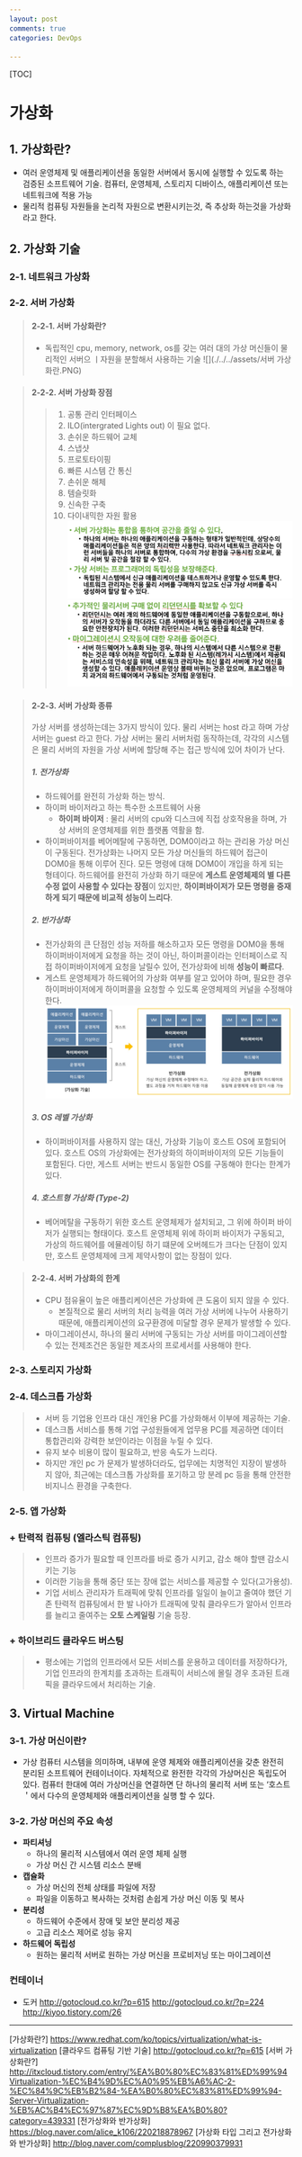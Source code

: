 ```yaml
---
layout: post
comments: true
categories: DevOps

---
```


[TOC]

# 가상화

## 1. 가상화란?

- 여러 운영체제 및 애플리케이션을 동일한 서버에서 동시에 실행할 수 있도록 하는 검증된 소프트웨어 기술. 컴퓨터, 운영체제, 스토리지 디바이스, 애플리케이션 또는 네트워크에 적용 가능
- 물리적 컴퓨팅 자원들을 논리적 자원으로 변환시키는것, 즉 추상화 하는것을 가상화라고 한다.

## 2. 가상화 기술
### 2-1. 네트워크 가상화
### 2-2. 서버 가상화
  > #### 2-2-1. 서버 가상화란?
  > - 독립적인 cpu, memory, network, os를 갖는 여러 대의 가상 머신들이 물리적인 서버으 ㅣ자원을 분할해서 사용하는 기술
  > ![](./../../assets/서버 가상화란.PNG)

  > #### 2-2-2. 서버 가상화 장점
  > > 1. 공통 관리 인터페이스
  > > 2. ILO(intergrated Lights out) 이 필요 없다.
  > > 3. 손쉬운 하드웨어 교체
  > > 4. 스냅샷
  > > 5. 프로토타이핑
  > > 6. 빠른 시스템 간 통신
  > > 7. 손쉬운 해체
  > > 8. 템슬릿화
  > > 9. 신속한 구축
  > > 10. 다이내믹한 자원 활용
  > >     ![](./../../assets/%EC%84%9C%EB%B2%84%20%EA%B0%80%EC%83%81%ED%99%94%20%EC%9D%B4%EC%9C%A01.PNG)
  > >     ![](./../../assets/%EC%84%9C%EB%B2%84%20%EA%B0%80%EC%83%81%ED%99%94%20%EC%9D%B4%EC%9C%A02.PNG)

  > #### 2-2-3. 서버 가상화 종류
  > 가상 서버를 생성하는데는 3가지 방식이 있다. 물리 서버는 host 라고 하며 가상 서버는 guest 라고 한다. 가상 서버는 물리 서버처럼 동작하는데, 각각의 시스템은 물리 서버의 자원을 가상 서버에 할당해 주는 접근 방식에 있어 차이가 난다.
  > ##### 1. 전가상화
  > - 하드웨어를 완전히 가상화 하는 방식.
  > - 하이퍼 바이저라고 하는 특수한 소프트웨어 사용
  >   - **하이퍼 바이저** : 물리 서버의 cpu와 디스크에 직접 상호작용을 하며, 가상 서버의 운영체제를 위한 플랫폼 역활을 함.
  > - 하이퍼바이저를 베어메탈에 구동하면, DOM0이라고 하는 관리용 가상 머신이 구동된다. 전가상화는 나머지 모든 가상 머신들의 하드웨어 접근이 DOM0을 통해 이루어 진다. 모든 명령에 대해 DOM0이 개입을 하게 되는 형테이다. 하드웨어를 완전히 가상화 하기 때문에 **게스트 운영체제의 별 다른 수정 없이 사용할 수 있다는 장점**이 있지만, **하이퍼바이저가 모든 명령을 중재하게 되기 때문에 비교적 성능이 느리다**.
  > ##### 2. 반가상화
  > - 전가상화의 큰 단점인 성능 저하를 해소하고자 모든 명령을 DOM0을 통해 하이퍼바이저에게 요청을 하는 것이 아닌, 하이퍼콜이라는 인터페이스로 직접 하이퍼바이저에게 요청을 날릴수 있어, 전가상화에 비해 **성능이 빠르다**.
  > - 게스트 운영체제가 하드웨어의 가상화 여부를 알고 있어야 하며, 필요한 경우 하이퍼바이저에게 하이퍼콜을 요청할 수 있도록 운영체제의 커널을 수정해야 한다.  
  > ![ìë² ê°ìí ì¢ë¥.PNG](./../../assets/%EC%84%9C%EB%B2%84%20%EA%B0%80%EC%83%81%ED%99%94%20%EC%A2%85%EB%A5%98.PNG)
  > ##### 3. OS 레벨 가상화
  > - 하이퍼바이저를 사용하지 않는 대신, 가상화 기능이 호스트 OS에 포함되어 있다. 호스트 OS의 가상화에는 전가상화의 하이퍼바이저의 모든 기능들이 포함된다. 다만, 게스트 서버는 반드시 동일한 OS를 구동해야 한다는 한계가 있다.
  > ##### 4. 호스트형 가상화 (Type-2)
  > - 베어메탈을 구동하기 위한 호스트 운영체제가 설치되고, 그 위에 하이퍼 바이저가 실행되는 형태이다. 호스트 운영체제 위에 하이퍼 바이저가 구동되고, 가상의 하드웨어를 에뮬레이팅 하기 떄문에 오버헤드가 크다는 단점이 있지만, 호스트 운영체제에 크게 제약사항이 없는 장점이 있다.

  > #### 2-2-4. 서버 가상화의 한계
  > - CPU 점유율이 높은 애플리케이션은 가상화에 큰 도움이 되지 않을 수 있다.
  >   - 본질적으로 물리 서버의 처리 능력을 여러 가상 서버에 나누어 사용하기 때문에, 애플리케이션의 요구환경에 미달할 경우 문제가 발생할 수 있다.
  > - 마이그레이션시, 하나의 물리 서버에 구동되는 가상 서버를 마이그레이션할 수 있는 전제조건은 동일한 제조사의 프로세서를 사용해야 한다.
### 2-3. 스토리지 가상화
### 2-4. 데스크톱 가상화

>  - 서버 등 기업용 인프라 대신 개인용 PC를 가상화해서 이부에 제공하는 기술.
>  - 데스크톱 서비스를 통해 기업 구성원들에게 업무용 PC를 제공하면 데이터 통합관리와 강력한 보안이라는 이점을 누릴 수 있다.
>  - 유지 보수 비용이 많이 필요하고, 반응 속도가 느리다.
>  - 하지만 개인 pc 가 문제가 발생하더라도, 업무에는 치명적인 지장이 발생하지 않아, 최근에는 데스크톱 가상화를 포기하고 망 분레 pc 등을 통해 안전한 비지니스 환경을 구축한다.

### 2-5. 앱 가상화

### + 탄력적 컴퓨팅 (엘라스틱 컴퓨팅)

> - 인프라 증가가 필요할 때 인프라를 바로 증가 시키고, 감소 해야 할땐 감소시키는 기능
> - 이러한 기능을 통해 중단 또는 장애 없는 서비스를 제공할 수 있다(고가용성).
> - 기업 서비스 관리자가 트래픽에 맞춰 인프라를 일일이 늘이고 줄여야 했던 기존 탄력적 컴퓨팅에서 한 발 나아가 트래픽에 맞춰 클라우드가 알아서 인프라를 늘리고 줄여주는 **오토 스케일링** 기술 등장.

### + 하이브리드 클라우드 버스팅

> - 평소에는 기업의 인프라에서 모든 서비스를 운용하고 데이터를 저장하다가, 기업 인프라의 한계치를 초과하는 트래픽이 서비스에 몰릴 경우 초과된 트래픽을 클라우드에서 처리하는 기술.




## 3. Virtual Machine
### 3-1. 가상 머신이란?
- 가상 컴퓨터 시스템을 의미하며, 내부에 운영 체제와 애플리케이션을 갖춘 완전히 분리된 소프트웨어 컨테이너이다. 자체적으로 완전한 각각의 가상머신은 독립도어 있다. 컴퓨터 한대에 여러 가상머신을 연결하면 단 하나의 물리적 서버 또는 ‘호스트＇에서 다수의 운영체제와 애플리케이션을 실행 할 수 있다.
### 3-2. 가상 머신의 주요 속성
- **파티셔닝**
  - 하나의 물리적 시스템에서 여러 운영 체제 실행
  - 가상 머신 간 시스템 리소스 분배
- **캡슐화**
  - 가상 머신의 전체 상태를 파일에 저장
  - 파일을 이동하고 복사하는 것처럼 손쉽게 가상 머신 이동 및 복사
- **분리성**
  - 하드웨어 수준에서 장애 및 보안 분리성 제공
  - 고급 리소스 제어로 성능 유지
- **하드웨어 독립성**
  - 원하는 물리적 서버로 원하는 가상 머신을 프로비저닝 또는 마이그레이션

### 컨테이너

- 도커
  http://gotocloud.co.kr/?p=615
  http://gotocloud.co.kr/?p=224
  http://kiyoo.tistory.com/26

---
[가상화란?] https://www.redhat.com/ko/topics/virtualization/what-is-virtualization
[클라우드 컴퓨팅 기반 기술] http://gotocloud.co.kr/?p=615
[서버 가상화란?] http://itxcloud.tistory.com/entry/%EA%B0%80%EC%83%81%ED%99%94Virtualization-%EC%B4%9D%EC%A0%95%EB%A6%AC-2-%EC%84%9C%EB%B2%84-%EA%B0%80%EC%83%81%ED%99%94-Server-Virtualization-%EB%AC%B4%EC%97%87%EC%9D%B8%EA%B0%80?category=439331
[전가상화와 반가상화] https://blog.naver.com/alice_k106/220218878967
[가상화 타입 그리고 전가상화와 반가상화] http://blog.naver.com/complusblog/220990379931